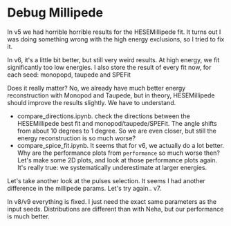 # Debug Millipede

In v5 we had horrible horrible results for the HESEMillipede fit. It turns out I was doing something wrong with the high energy exclusions, so I tried to fix it.

In v6, it's a little bit better, but still very weird results. At high energy, we fit significantly too low energies. I also store the result of every fit now, for each seed: monopopd, taupede and SPEFit

Does it really matter? No, we already have much better energy reconstruction with Monopod and Taupede, but in theory, HESEMillipede should improve the results slightly. We have to understand. 

- compare_directions.ipynb. check the directions between the HESEMillipede best fit and monopod/taupede/SPEFit. The angle shifts from about 10 degrees to 1 degree. So we are even closer, but still the energy reconstruction is so much worse?
- compare_spice_fit.ipynb. It seems that for v6, we actually do a lot better. Why are the performance plots from `performance` so much worse then? Let's make some 2D plots, and look at those performance plots again. It's really true: we systematically underestimate at larger energies.

Let's take another look at the pulses selection. It seems I had another difference in the millipede params. Let's try again.. v7.

In v8/v9 everything is fixed. I just need the exact same parameters as the input seeds. Distributions are different than with Neha, but our performance is much better.